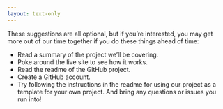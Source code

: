 ```yaml
---
layout: text-only
---
```


These suggestions are all optional, but if you’re interested, you may get more out of our time together if you do these things ahead of time:

- Read a summary of the project we’ll be covering.
- Poke around the live site to see how it works.
- Read the readme of the GitHub project.
- Create a GitHub account.
- Try following the instructions in the readme for using our project as a template for your own project. And bring any questions or issues you run into!